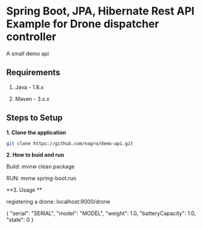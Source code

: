 # Spring Boot, JPA, Hibernate Rest API Example for Drone dispatcher controller

A small demo api

## Requirements

1. Java - 1.8.x

2. Maven - 3.x.x

## Steps to Setup

**1. Clone the application**

```bash
git clone https://github.com/nagro/demo-api.git
```

**2. How to buid and run**

Build: mvnw clean package

RUN: mvnw spring-boot:run


**3. Usage **

registering a drone: localhost:9000/drone

{
        "serial": "SERIAL",
        "model": "MODEL",
        "weight": 1.0,
        "batteryCapacity": 1.0,
        "state": 0
    }
    
   
 